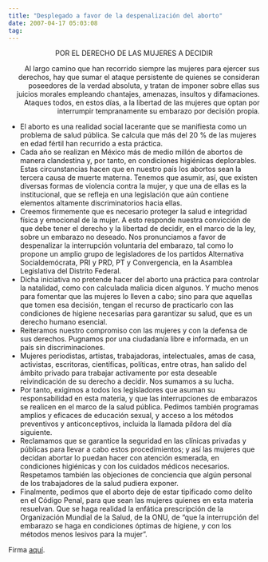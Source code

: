 ```yaml
---
title: "Desplegado a favor de la despenalización del aborto"
date: 2007-04-17 05:03:08
tag: 
---
```

<p align="center">POR EL DERECHO DE LAS MUJERES A DECIDIR</p>
<p align="right">Al largo camino que han recorrido siempre las mujeres para ejercer sus derechos, hay que sumar el ataque persistente de quienes se consideran poseedores de la verdad absoluta, y tratan de imponer sobre ellas sus juicios morales empleando chantajes, amenazas, insultos y difamaciones. Ataques todos, en estos días, a la libertad de las mujeres que optan por interrumpir tempranamente su embarazo por decisión propia.</p>
<ul>
<li>El aborto es una realidad social lacerante que se manifiesta como un problema de salud pública. Se calcula que más del 20&#160;% de las mujeres en edad fértil han recurrido a esta práctica.</li>
<li>Cada año se realizan en México más de medio millón de abortos de manera clandestina y, por tanto, en condiciones higiénicas deplorables. Estas circunstancias hacen que en nuestro país los abortos sean la tercera causa de muerte materna. Tenemos que asumir, así, que existen diversas formas de violencia contra la mujer, y que una de ellas es la institucional, que se refleja en una legislación que aún contiene elementos altamente discriminatorios hacia ellas.</li>
<li>Creemos firmemente que es necesario proteger la salud e integridad física y emocional de la mujer. A esto responde nuestra convicción de que debe tener el derecho y la libertad de decidir, en el marco de la ley, sobre un embarazo no deseado.  Nos pronunciamos a favor de despenalizar la interrupción voluntaria del embarazo, tal como lo propone un amplio grupo de legisladores de los partidos Alternativa Socialdemócrata, PRI y PRD, PT y Convergencia, en la Asamblea Legislativa del Distrito Federal.</li>
<li>Dicha iniciativa no pretende hacer del aborto una práctica para controlar la natalidad, como con calculada malicia dicen algunos. Y mucho menos para fomentar que las mujeres lo lleven a cabo; sino para que aquellas que tomen esa decisión, tengan el recurso de practicarlo con las condiciones de higiene necesarias para garantizar su salud, que es un derecho humano esencial.</li>
<li>Reiteramos nuestro compromiso con las mujeres y con la defensa de sus derechos. Pugnamos por una ciudadanía libre e informada, en un país sin discriminaciones.</li>
<li>Mujeres periodistas, artistas, trabajadoras, intelectuales, amas de casa, activistas, escritoras, científicas, políticas, entre otras, han salido del ámbito privado para trabajar activamente por esta deseable reivindicación de su derecho a decidir. Nos sumamos a su lucha.</li>
<li>Por tanto, exigimos a todos los legisladores que asuman su responsabilidad en esta materia, y que las interrupciones de embarazos se realicen en el marco de la salud pública. Pedimos también programas amplios y eficaces de educación sexual, y acceso a los métodos preventivos y anticonceptivos, incluida la llamada píldora del día siguiente.</li>
<li>Reclamamos que se garantice la seguridad en las clínicas privadas y públicas para llevar a cabo estos procedimientos; y así las mujeres que decidan abortar lo puedan hacer con atención esmerada, en condiciones higiénicas y con los cuidados médicos necesarios. Respetamos también las objeciones de conciencia que algún personal de los trabajadores de la salud pudiera exponer.</li>
<li>Finalmente, pedimos que el aborto deje de estar tipificado como delito en el Código Penal, para que sean las mujeres quienes en esta materia resuelvan. Que se haga realidad la enfática prescripción de la Organización Mundial de la Salud, de la ONU, de “que la interrupción del embarazo se haga en condiciones óptimas de higiene, y con los métodos menos lesivos para la mujer”.</li>
</ul>
<p>
Firma <a href="http://derecho_adecidir.blogia.com/2007/041104-desplegado-a-favor-de-la-despenalizacion-del-aborto.php#comentarios" target="_blank">aquí</a>. </p>
